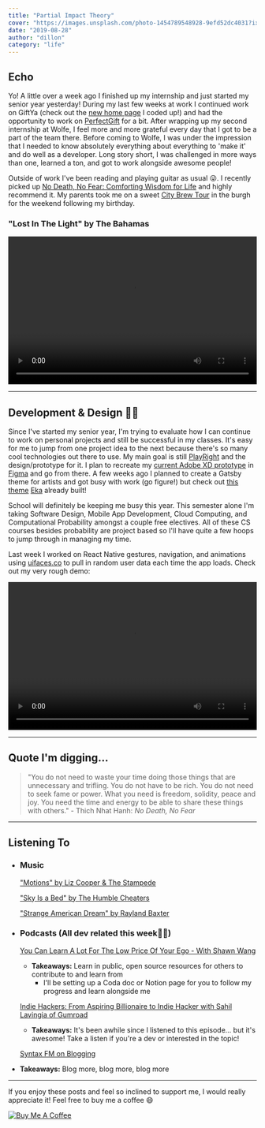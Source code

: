 ```yaml
---
title: "Partial Impact Theory"
cover: "https://images.unsplash.com/photo-1454789548928-9efd52dc4031?ixlib=rb-1.2.1&ixid=eyJhcHBfaWQiOjEyMDd9&auto=format&fit=crop&w=2000&q=80"
date: "2019-08-28"
author: "dillon"
category: "life"
---
```


## Echo

Yo! A little over a week ago I finished up my internship and just started my senior year yesterday! During my last few weeks at work I continued work on GiftYa (check out the [new home page](https://www.giftya.com/) I coded up!) and had the opportunity to work on [PerfectGift](https://www.perfectgift.com/) for a bit. After wrapping up my second internship at Wolfe, I feel more and more grateful every day that I got to be a part of the team there. Before coming to Wolfe, I was under the impression that I needed to know absolutely everything about everything to 'make it' and do well as a developer. Long story short, I was challenged in more ways than one, learned a ton, and got to work alongside awesome people!

Outside of work I've been reading and playing guitar as usual 😜. I recently picked up [No Death, No Fear: Comforting Wisdom for Life](https://www.amazon.com/No-Death-Fear-Comforting-Wisdom/dp/1573223336) and highly recommend it. My parents took me on a sweet [City Brew Tour](citybrewtours.com/pittsburgh/) in the burgh for the weekend following my birthday.

### "Lost In The Light" by The Bahamas

<video width="100%" height="300" controls>
    <source src="lostinthelight.mov" type="video/mp4">
</video>

<hr>

## Development & Design 👨‍💻

Since I've started my senior year, I'm trying to evaluate how I can continue to work on personal projects and still be successful in my classes. It's easy for me to jump from one project idea to the next because there's so many cool technologies out there to use. My main goal is still [PlayRight](https://github.com/dilloncoffman/PlayRight) and the design/prototype for it. I plan to recreate my [current Adobe XD prototype](https://xd.adobe.com/view/f18a97f9-cf07-4bbe-4dc6-77cee660af36-87bb/) in [Figma](https://www.figma.com/) and go from there. A few weeks ago I planned to create a Gatsby theme for artists and got busy with work (go figure!) but check out [this theme](https://www.gatsbyjs.org/packages/gatsby-theme-musician/) [Eka](https://twitter.com/ekafyi) already built!

School will definitely be keeping me busy this year. This semester alone I'm taking Software Design, Mobile App Development, Cloud Computing, and Computational Probability amongst a couple free electives. All of these CS courses besides probability are project based so I'll have quite a few hoops to jump through in managing my time.

Last week I worked on React Native gestures, navigation, and animations using [uifaces.co](https://uifaces.co/) to pull in random user data each time the app loads. Check out my very rough demo:

<video width="100%" height="300" controls>
    <source src="rndemo.mov" type="video/mp4">
</video>

<hr>

## Quote I'm digging...

> "You do not need to waste your time doing those things that are unnecessary and trifling. You do not have to be rich. You do not need to seek fame or power. What you need is freedom, solidity, peace and joy. You need the time and energy to be able to share these things with others." - Thich Nhat Hanh: _No Death, No Fear_

<hr>

## Listening To

- ### Music

  ["Motions" by Liz Cooper & The Stampede](https://www.youtube.com/watch?v=qt64obChTGE)

  ["Sky Is a Bed" by The Humble Cheaters](https://www.youtube.com/watch?v=bcI2tRzUPNI)

  ["Strange American Dream" by Rayland Baxter](https://www.youtube.com/watch?v=iD9LNH3xNgU)

- ### Podcasts (All dev related this week👨‍💻)

  [You Can Learn A Lot For The Low Price Of Your Ego - With Shawn Wang](https://overcast.fm/+TeP4cKsU8)

  - **Takeaways:** Learn in public, open source resources for others to contribute to and learn from
    - I'll be setting up a Coda doc or Notion page for you to follow my progress and learn alongside me

  [Indie Hackers: From Aspiring Billionaire to Indie Hacker with Sahil Lavingia of Gumroad](https://overcast.fm/+JmiPp54KA)

  - **Takeaways:** It's been awhile since I listened to this episode... but it's awesome! Take a listen if you're a dev or interested in the topic!

  [Syntax FM on Blogging](https://overcast.fm/+JaI4ASsRU)

* **Takeaways:** Blog more, blog more, blog more

<hr>

If you enjoy these posts and feel so inclined to support me, I would really appreciate it! Feel free to buy me a coffee 😄

<a href="https://www.buymeacoffee.com/dilloncoffman" target="_blank" rel="noopener"><img src="https://bmc-cdn.nyc3.digitaloceanspaces.com/BMC-button-images/custom_images/orange_img.png" alt="Buy Me A Coffee" style="height: auto !important;width: auto !important;" ></a>
